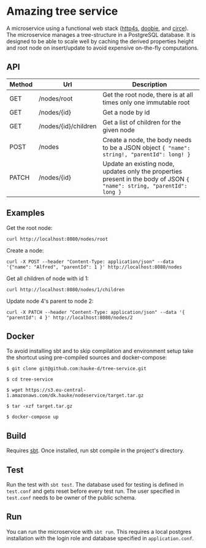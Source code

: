 # Amazing tree service

A microservice using a functional web stack ([http4s](http://http4s.org/), [doobie](http://tpolecat.github.io/doobie/),
and [circe](https://github.com/circe/circe)). The microservice manages a tree-structure in a PostgreSQL
database. It is designed to be able to scale well by caching the derived properties height
and root node on insert/update to avoid expensive on-the-fly computations.

## API

Method | Url                    | Description
------ | ---------------------- | -----------
GET    | /nodes/root            | Get the root node, there is at all times only one immutable root
GET    | /nodes/{id}            | Get a node by id
GET    | /nodes/{id}/children   | Get a list of children for the given node 
POST   | /nodes                 | Create a node, the body needs to be a JSON object `{ "name": string!, "parentId": long! }`
PATCH  | /nodes/{id}            | Update an existing node, updates only the properties present in the body of JSON `{ "name": string, "parentId": long }`


## Examples

Get the root node:

```curl http://localhost:8080/nodes/root```

Create a node:

```curl -X POST --header "Content-Type: application/json" --data '{"name": "Alfred", "parentId": 1 }' http://localhost:8080/nodes```

Get all children of node with id 1:

```curl http://localhost:8080/nodes/1/children```

Update node 4's parent to node 2:

```curl -X PATCH --header "Content-Type: application/json" --data '{ "parentId": 4 }' http://localhost:8080/nodes/2```

## Docker
To avoid installing sbt and to skip compilation and environment setup take the shortcut using pre-compiled sources and docker-compose:

`$ git clone git@github.com:hauke-d/tree-service.git` 

`$ cd tree-service`
 
`$ wget https://s3.eu-central-1.amazonaws.com/dk.hauke/nodeservice/target.tar.gz` 

`$ tar -xzf target.tar.gz` 

`$ docker-compose up` 

## Build
Requires [sbt](https://www.scala-sbt.org/download.html). Once installed, run sbt compile in the project's directory.

## Test
Run the test with `sbt test`. The database used for testing is defined in `test.conf` and gets reset before every test run. The user specified in `test.conf` needs to be owner of the public schema.

## Run
You can run the microservice with `sbt run`. This requires a local postgres installation with the login role and database specified in `application.conf`.


